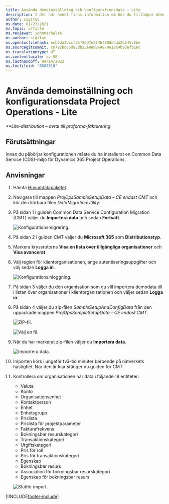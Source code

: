 ```yaml
---
title: Använda demoinställning och konfigurationsdata – Lite
description: I det här ämnet finns information om hur du tillämpar demoinställning konfigurationsdata i Project Operations.
author: sigitac
ms.date: 01/27/2021
ms.topic: article
ms.reviewer: johnmichalak
ms.author: sigitac
ms.openlocfilehash: ecb5da3bccf35f8ed7e2246f68dd4da2b145c6be
ms.sourcegitcommit: c0792bd65d92db25e0e8864879a19c4b93efb10c
ms.translationtype: HT
ms.contentlocale: sv-SE
ms.lasthandoff: 04/14/2022
ms.locfileid: "8587010"
---
```

# <a name="apply-demo-setup-and-configuration-data-for-project-operations---lite"></a>Använda demoinställning och konfigurationsdata Project Operations - Lite 

_**Lite-distribution – avtal till proforma-fakturering_



## <a name="prerequisites"></a>Förutsättningar

Innan du påbörjar konfigurationen måste du ha installerat en Common Data Service (CDS)-miljö för Dynamics 365 Project Operations.


## <a name="instructions"></a>Anvisningar

1. Hämta [Huvuddatapaketet](https://download.microsoft.com/download/3/4/1/341bf279-a64f-4baa-af31-ce624859b518/ProjOpsSampleSetupData-%20CE%20only.zip). 
2. Navigera till mappen *ProjOpsSampleSetupData – CE endast CMT* och kör den körbara filen *DataMigrationUtility*.
3. På sidan 1 i guiden Common Data Service Configuration Migration (CMT) väljer du **Importera data** och sedan **Fortsätt**.

    ![Konfigurationsmigrering.](./media/1ConfigurationMigration.png)

4. På sidan 2 i guiden CMT väljer du **Microsoft 365** som **Distributionstyp**.
5. Markera kryssrutorna **Visa en lista över tillgängliga organisationer** och **Visa avancerat**.
6. Välj region för klientorganisationen, ange autentiseringsuppgifter och välj sedan **Logga in**.

   ![Konfigurationsinloggning.](./media/2ConfigurationSignin.png)

7. På sidan 3 väljer du den organisation som du vill importera demodata till i listan över organisationer i klientorganisationen och väljer sedan **Logga in**.
8. På sidan 4 väljer du zip-filen *SampleSetupAndConfigData* från den uppackade mappen *ProjOpsSampleSetupData - CE endast CMT*.

   ![ZIP-fil.](./media/3ZipFile.png)

   ![Välj en fil.](./media/4SelectAFile.png)

9. När du har markerat zip-filen väljer du **Importera data**.

   ![Importera data.](./media/5ImportData.png)

10. Importen körs i ungefär två–tio minuter beroende på nätverkets hastighet. När den är klar stänger du guiden för CMT. 
11. Kontrollera om organisationen har data i följande 18 entiteter:

    -   Valuta
    -   Konto
    -   Organisationsenhet
    -   Kontaktperson
    -   Enhet
    -   Enhetsgrupp
    -   Prislista
    -   Prislista för projektparameter 
    -   Fakturafrekvens
    -   Bokningsbar resurskategori
    -   Transaktionskategori
    -   Utgiftskategori
    -   Pris för roll
    -   Pris för transaktionskategori
    -   Egenskap
    -   Bokningsbar resurs
    -   Association för bokningsbar resurskategori
    -   Egenskap för bokningsbar resurs

    ![Slutför import.](./media/6CompleteImport.png)


[!INCLUDE[footer-include](../includes/footer-banner.md)]
